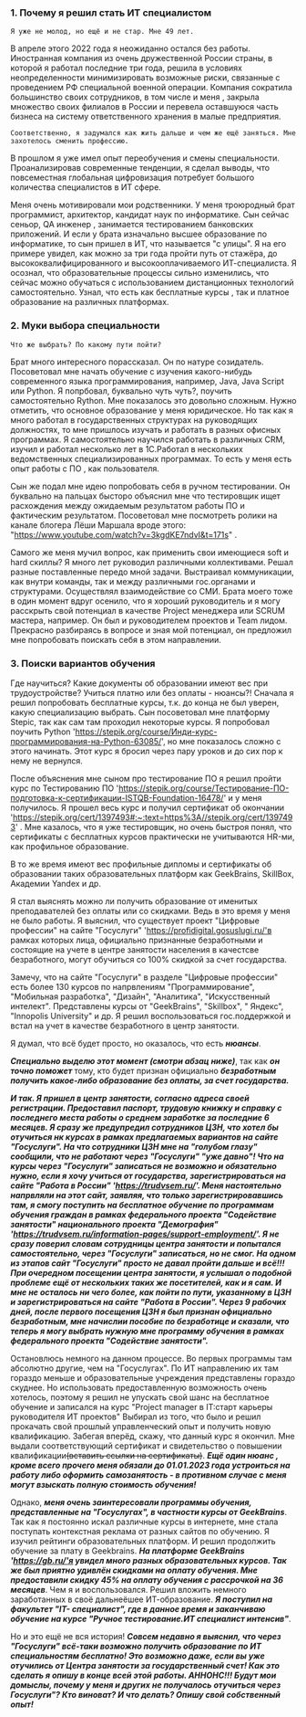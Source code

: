 
### 1. Почему я решил стать ИТ специалистом ###

    Я уже не молод, но ещё и не стар. Мне 49 лет.
В апреле этого 2022 года я неожиданно остался без работы. Иностранная компания из очень дружественной России страны, в которой я работал последние три года, решила в условиях неопределенности минимизировать возможные риски, связанные с проведением РФ специальной военной операции. Компания  сократила большинство своих сотрудников, в том числе и меня , закрыла множество своих филиалов в России и перевела оставшуюся часть бизнеса на систему ответственного хранения в малые предприятия.

    Соответственно, я задумался как жить дальше и чем же ещё заняться. Мне захотелось сменить профессию.
 В прошлом я уже имел опыт переобучения и смены специальности.
 Проанализировав современные тенденции, я сделал выводы, что повсеместная глобальная цифровизация потребует большого количества специалистов в ИТ сфере.

 Меня очень мотивировали мои родственники. У меня троюродный брат программист, архитектор, кандидат наук по информатике. Сын сейчас сеньор, QA инженер , занимается тестированием банковских приложений. И если у брата изначально высшее образование по информатике, то сын пришел в ИТ, что называется "с улицы". Я на его примере увидел, как можно за три года пройти путь от стажёра, до высококвалифицированного и высокооплачиваемого ИТ-специалиста. Я осознал, что образовательные процессы сильно изменились, что сейчас можно обучаться с использованием дистанционных технологий самостоятельно. Узнал, что есть как бесплатные курсы , так и платное образование на различных платформах.

### 2. Муки выбора специальности ###

    Что же выбрать? По какому пути пойти?
Брат много интересного порассказал. Он по натуре созидатель. Посоветовал мне начать обучение с изучения какого-нибудь современного языка программирования, например, Java, Java Script или Python.  Я попрбовал, буквально чуть чуть?, поучить самостоятельно Rython. Мне показалось это довольно сложным. Нужно отметить, что основное образование у меня юридическое. Но так как я много работал в государственных структурах на руководящих должностях, то мне пришлось изучать и работать в разных офисных программах. Я самостоятельно научился работать в различных CRM, изучил и работал несколько лет в 1С.Работал в нескольких ведомственных специализированных программах. То есть у меня есть опыт работы с ПО , как пользователя.

Сын же подал мне идею попробовать себя в ручном тестировании. Он буквально на пальцах бысторо объяснил мне что тестировщик ищет расхождения между ожидаемым результатом работы ПО и фактическим результатом. Посоветовал мне посмотреть ролики на канале блогера Лёши Маршала вроде этого: "https://www.youtube.com/watch?v=3kgdKE7ndvI&t=171s" .

Самого же меня мучил вопрос, как применить свои имеющиеся soft и hard скиллы? Я много лет руководил различными коллективами. Решал разные поставленные передо мной задачи. Выстраивал коммуникации, как внутри команды, так и между различными гос.органами и структурами. Осуществлял взаимодействие со СМИ. Брата моего тоже в один момент вдруг осенило, что я хороший руководитель и я могу расскрыть свой потенциал в качестве Project менеджера или SCRUM мастера, например. Он был и руководителем проектов и Team лидом. Прекрасно разбираясь в вопросе и зная мой потенциал, он предложил мне попробовать  поискать себя в этом направлении.

### 3. Поиски вариантов обучения ###

   Где научиться? Какие документы об образовании имеют вес при трудоустройстве? Учиться платно или без оплаты - нюансы?!
Сначала я решил попробовать бесплатные курсы, т.к. до конца не был уверен, какую специализацию выбрать. Сын посоветовал мне платформу  Stepic, так как сам там проходил некоторые курсы. Я  попробовал поучить Python 'https://stepik.org/course/Инди-курс-программирования-на-Python-63085/', но мне показалось сложно с этого начинать. Этот курс я бросил через пару уроков и до сих пор к нему не вернулся.

После объяснения мне сыном про тестирование ПО я решил пройти курс по Тестированию ПО 'https://stepik.org/course/Тестирование-ПО-подготовка-к-сертификации-ISTQB-Foundation-16478/' и у меня получилось. Я прошел весь курс и получил сертификат об окончании 'https://stepik.org/cert/1397493#:~:text=https%3A//stepik.org/cert/1397493' . Мне казалось, что я уже тестировщик, но очень быстроя понял, что сертификаты с бесплатных курсов практически не учитываются HR-ми, как профильное образование.

В то же время имеют вес профильные дипломы и сертификаты об образовании таких образовательных платформ как  GeekBrains, SkillBox, Академии Yandex и др.

Я стал выяснять можно ли получить образование от именитых преподавателей без оплаты или со скидками. Ведь в это время у меня не было работы. Я выяснил, что существует проект "Цифровые профессии" на сайте "Госуслуги" 'https://profidigital.gosuslugi.ru/'в рамках которых лица, официально признанные безработными и состоящие на учете в центре занятости населения в качестсве безработного, могут обучиться со 100% скидкой за счет государства.

Замечу, что на сайте "Госуслуги" в разделе "Цифровые профессии" есть более 130 курсов по напрвлениям "Программирование", "Мобильная разработка", "Дизайн", "Аналитика", "Искусственный интелект". Представлены курсы от "GeekBrains", "Skillbox", " Яндекс", "Innopolis University"  и др. Я решил воспользоваться гос.поддержкой и встал на учет в качестве безработного в центр занятости.

Я думал, что всё будет просто, но оказалось, что есть ***нюансы***.

***Специально выделю этот момент (смотри абзац ниже)***, так как ***он точно поможет*** тому, кто будет признан официально ***безработным получить какое-либо образование без оплаты, за счет государства.***

 ***И так. Я пришел в центр занятости, согласно адреса своей регистрации. Предоставил паспорт, трудовую книжку и справку с последнего места работы о среднем заработке за последние 6 месяцев. Я сразу же предупредил сотрудников ЦЗН, что хотел бы отучиться нк курсах в рамках предлагаемых вариантов на сайте "Госуслуги". На что сотрудники ЦЗН мне на "голубом глазу" сообщили, что не работают через "Госуслуги" "уже давно"! Что на курсы через "Госуслуги" записаться не возможно и обязательно нужно, если я хочу учиться от государства, зарегистрироваться на сайте "Работа в России" 'https://trudvsem.ru/'. Меня настоятельно напрвляли на этот сайт, заявляя, что только зарегистрировавшись там, я смогу поступить на бесплатное обучение по программам обучения граждан в рамках федерального проекта "Содействие занятости" национального проекта "Демография" 'https://trudvsem.ru/information-pages/support-employment/'. Я не сразу поверил словам сотрудницы центра занятости и попытался самостоятельно, через "Госуслуги" записаться, но не смог. На одном из этапов сайт "Госуслуги" просто не давал пройти дальше и всё!!! При очередном посещении центра занятости, я услышал о подобной проблеме ещё от нескольких таких же посетителей, как и я сам. И мне не осталось ни чего более, как пойти по пути, указанному в ЦЗН и зарегистрироваться на сайте "Работа в России". Через 9 рабочих дней, после первого посещения ЦЗН я был признан официально безработным, мне начислии пособие по безработице и сказали, что теперь я могу выбрать нужную мне программу обучения в рамках федерального проекта "Содействие занятости".***

 Остановлюсь немного на данном процессе. Во первых программы там абсолютно другие, чем на "Госуслугах". По ИТ направлению их там гораздо меньше и образовательные учреждения представлены гораздо скуднее. Но использовать предоставленную возможность очень хотелось, поэтому я решил не упускать свой шанс на бесплатное обучение и записался на курс "Project manager  в IT:старт карьеры руководителя  ИТ проектов" Выбирал из того, что было и решил прокачать свой прошлый управленческий опыт и получить новую квалификацию. Забегая вперёд, скажу, что данный курс я окончил.  Мне выдали соответствующий сертификат и свидетельство о повышении квалификации~~(вставить ссылки на сертификаты)~~. ***Ещё один нюанс , кроме всего прочего меня обязали до 01.01.2023 года устроиться на работу либо оформить самозанятость - в противном случае с меня могут взыскать полную стоимость обучения!***

Однако, ***меня очень заинтересовали программы обучения, представленные на "Госуслугах", в частности курсы от GeekBrains***. Так как я постоянно искал различные курсы в интернете, мне стала поступать контекстная реклама от разных сайтов по обучению. Я изучил рейтинги образовательных платформ. И решил продолжить обучение за плату в  Geekbrains. ***На платформе GeekBrains  'https://gb.ru/'я увидел много разных образовательных курсов. Так же был приятно удивлён скидками на оплату обучения. Мне предоставили скидку 45% на оплату обучения с рассрочкой на 36 месяцев***. Чем я и воспользовался. Решил вложить немного заработанных в своё дальнеёшее ИТ-образование. ***Я поступил на факультет "IT- специалист", где в данное время и заканчиваю обучение  на курсе "Ручное тестирование.ИТ специалист интенсив"***.

Но и это ещё не вся история! ***Совсем недавно я выяснил, что через  "Госуслуги" всё-таки возможно получить образование по ИТ специальностям бесплатно! Это возможно даже, если вы уже отучились от Центра занятости за государственный счет! Как это сделать я опишу в конце всей этой работы. **АННОНС!!!** Будут мои домыслы, почему у меня и других не получалось отучиться через Госуслуги"? Кто виноват? И что делать? Опишу свой собственный опыт!***
